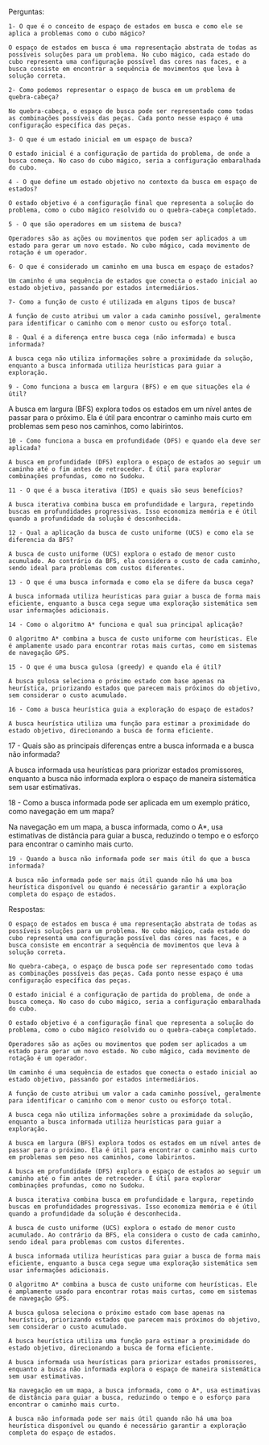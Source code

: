 Perguntas:

    1- O que é o conceito de espaço de estados em busca e como ele se aplica a problemas como o cubo mágico?

    O espaço de estados em busca é uma representação abstrata de todas as possíveis soluções para um problema. No cubo mágico, cada estado do cubo representa uma configuração possível das cores nas faces, e a busca consiste em encontrar a sequência de movimentos que leva à solução correta.

    2- Como podemos representar o espaço de busca em um problema de quebra-cabeça?

    No quebra-cabeça, o espaço de busca pode ser representado como todas as combinações possíveis das peças. Cada ponto nesse espaço é uma configuração específica das peças.

    3- O que é um estado inicial em um espaço de busca?

    O estado inicial é a configuração de partida do problema, de onde a busca começa. No caso do cubo mágico, seria a configuração embaralhada do cubo.

    4 - O que define um estado objetivo no contexto da busca em espaço de estados?

    O estado objetivo é a configuração final que representa a solução do problema, como o cubo mágico resolvido ou o quebra-cabeça completado.

    5 - O que são operadores em um sistema de busca?

    Operadores são as ações ou movimentos que podem ser aplicados a um estado para gerar um novo estado. No cubo mágico, cada movimento de rotação é um operador.

    6- O que é considerado um caminho em uma busca em espaço de estados?

    Um caminho é uma sequência de estados que conecta o estado inicial ao estado objetivo, passando por estados intermediários.

    7- Como a função de custo é utilizada em alguns tipos de busca?

    A função de custo atribui um valor a cada caminho possível, geralmente para identificar o caminho com o menor custo ou esforço total.

    8 - Qual é a diferença entre busca cega (não informada) e busca informada?

    A busca cega não utiliza informações sobre a proximidade da solução, enquanto a busca informada utiliza heurísticas para guiar a exploração.

    9 - Como funciona a busca em largura (BFS) e em que situações ela é útil?

A busca em largura (BFS) explora todos os estados em um nível antes de passar para o próximo. Ela é útil para encontrar o caminho mais curto em problemas sem peso nos caminhos, como labirintos.


    10 - Como funciona a busca em profundidade (DFS) e quando ela deve ser aplicada?

    A busca em profundidade (DFS) explora o espaço de estados ao seguir um caminho até o fim antes de retroceder. É útil para explorar combinações profundas, como no Sudoku.

    11 - O que é a busca iterativa (IDS) e quais são seus benefícios?

    A busca iterativa combina busca em profundidade e largura, repetindo buscas em profundidades progressivas. Isso economiza memória e é útil quando a profundidade da solução é desconhecida.

    12 - Qual a aplicação da busca de custo uniforme (UCS) e como ela se diferencia da BFS?

    A busca de custo uniforme (UCS) explora o estado de menor custo acumulado. Ao contrário da BFS, ela considera o custo de cada caminho, sendo ideal para problemas com custos diferentes.

    13 - O que é uma busca informada e como ela se difere da busca cega?

    A busca informada utiliza heurísticas para guiar a busca de forma mais eficiente, enquanto a busca cega segue uma exploração sistemática sem usar informações adicionais. 
     
    14 - Como o algoritmo A* funciona e qual sua principal aplicação?

    O algoritmo A* combina a busca de custo uniforme com heurísticas. Ele é amplamente usado para encontrar rotas mais curtas, como em sistemas de navegação GPS.

    15 - O que é uma busca gulosa (greedy) e quando ela é útil?

    A busca gulosa seleciona o próximo estado com base apenas na heurística, priorizando estados que parecem mais próximos do objetivo, sem considerar o custo acumulado. 
     
    16 - Como a busca heurística guia a exploração do espaço de estados?

    A busca heurística utiliza uma função para estimar a proximidade do estado objetivo, direcionando a busca de forma eficiente. 

   17 -  Quais são as principais diferenças entre a busca informada e a busca não informada?

   A busca informada usa heurísticas para priorizar estados promissores, enquanto a busca não informada explora o espaço de maneira sistemática sem usar estimativas.

   18 - Como a busca informada pode ser aplicada em um exemplo prático, como navegação em um mapa?

   Na navegação em um mapa, a busca informada, como o A*, usa estimativas de distância para guiar a busca, reduzindo o tempo e o esforço para encontrar o caminho mais curto. 

    19 - Quando a busca não informada pode ser mais útil do que a busca informada?

    A busca não informada pode ser mais útil quando não há uma boa heurística disponível ou quando é necessário garantir a exploração completa do espaço de estados.
    
Respostas:

    O espaço de estados em busca é uma representação abstrata de todas as possíveis soluções para um problema. No cubo mágico, cada estado do cubo representa uma configuração possível das cores nas faces, e a busca consiste em encontrar a sequência de movimentos que leva à solução correta.

    No quebra-cabeça, o espaço de busca pode ser representado como todas as combinações possíveis das peças. Cada ponto nesse espaço é uma configuração específica das peças.

    O estado inicial é a configuração de partida do problema, de onde a busca começa. No caso do cubo mágico, seria a configuração embaralhada do cubo.

    O estado objetivo é a configuração final que representa a solução do problema, como o cubo mágico resolvido ou o quebra-cabeça completado.

    Operadores são as ações ou movimentos que podem ser aplicados a um estado para gerar um novo estado. No cubo mágico, cada movimento de rotação é um operador.

    Um caminho é uma sequência de estados que conecta o estado inicial ao estado objetivo, passando por estados intermediários.

    A função de custo atribui um valor a cada caminho possível, geralmente para identificar o caminho com o menor custo ou esforço total.

    A busca cega não utiliza informações sobre a proximidade da solução, enquanto a busca informada utiliza heurísticas para guiar a exploração.

    A busca em largura (BFS) explora todos os estados em um nível antes de passar para o próximo. Ela é útil para encontrar o caminho mais curto em problemas sem peso nos caminhos, como labirintos.

    A busca em profundidade (DFS) explora o espaço de estados ao seguir um caminho até o fim antes de retroceder. É útil para explorar combinações profundas, como no Sudoku.

    A busca iterativa combina busca em profundidade e largura, repetindo buscas em profundidades progressivas. Isso economiza memória e é útil quando a profundidade da solução é desconhecida.

    A busca de custo uniforme (UCS) explora o estado de menor custo acumulado. Ao contrário da BFS, ela considera o custo de cada caminho, sendo ideal para problemas com custos diferentes.

    A busca informada utiliza heurísticas para guiar a busca de forma mais eficiente, enquanto a busca cega segue uma exploração sistemática sem usar informações adicionais.

    O algoritmo A* combina a busca de custo uniforme com heurísticas. Ele é amplamente usado para encontrar rotas mais curtas, como em sistemas de navegação GPS.

    A busca gulosa seleciona o próximo estado com base apenas na heurística, priorizando estados que parecem mais próximos do objetivo, sem considerar o custo acumulado.

    A busca heurística utiliza uma função para estimar a proximidade do estado objetivo, direcionando a busca de forma eficiente.

    A busca informada usa heurísticas para priorizar estados promissores, enquanto a busca não informada explora o espaço de maneira sistemática sem usar estimativas.

    Na navegação em um mapa, a busca informada, como o A*, usa estimativas de distância para guiar a busca, reduzindo o tempo e o esforço para encontrar o caminho mais curto.

    A busca não informada pode ser mais útil quando não há uma boa heurística disponível ou quando é necessário garantir a exploração completa do espaço de estados.